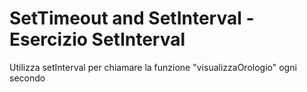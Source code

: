 # SetTimeout and SetInterval - Esercizio SetInterval

Utilizza setInterval per chiamare la funzione "visualizzaOrologio" ogni secondo 
